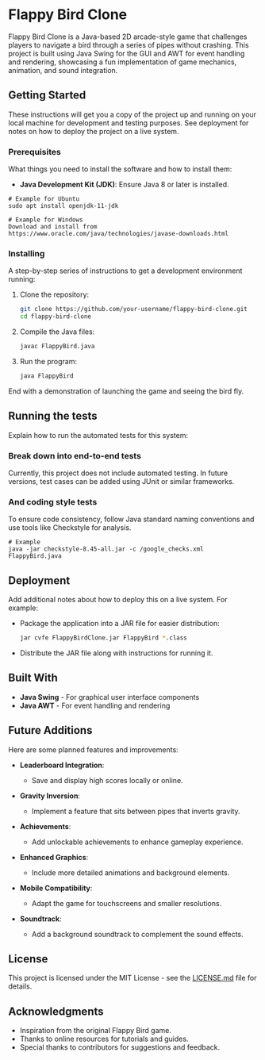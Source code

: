 # Flappy Bird Clone

Flappy Bird Clone is a Java-based 2D arcade-style game that challenges players to navigate a bird through a series of pipes without crashing. This project is built using Java Swing for the GUI and AWT for event handling and rendering, showcasing a fun implementation of game mechanics, animation, and sound integration.

## Getting Started

These instructions will get you a copy of the project up and running on your local machine for development and testing purposes. See deployment for notes on how to deploy the project on a live system.

### Prerequisites

What things you need to install the software and how to install them:

- **Java Development Kit (JDK)**: Ensure Java 8 or later is installed.

```
# Example for Ubuntu
sudo apt install openjdk-11-jdk

# Example for Windows
Download and install from https://www.oracle.com/java/technologies/javase-downloads.html
```

### Installing

A step-by-step series of instructions to get a development environment running:

1. Clone the repository:
   ```bash
   git clone https://github.com/your-username/flappy-bird-clone.git
   cd flappy-bird-clone
   ```

2. Compile the Java files:
   ```bash
   javac FlappyBird.java
   ```

3. Run the program:
   ```bash
   java FlappyBird
   ```

End with a demonstration of launching the game and seeing the bird fly.

## Running the tests

Explain how to run the automated tests for this system:

### Break down into end-to-end tests

Currently, this project does not include automated testing. In future versions, test cases can be added using JUnit or similar frameworks.

### And coding style tests

To ensure code consistency, follow Java standard naming conventions and use tools like Checkstyle for analysis.

```
# Example
java -jar checkstyle-8.45-all.jar -c /google_checks.xml FlappyBird.java
```

## Deployment

Add additional notes about how to deploy this on a live system. For example:

- Package the application into a JAR file for easier distribution:
  ```bash
  jar cvfe FlappyBirdClone.jar FlappyBird *.class
  ```
- Distribute the JAR file along with instructions for running it.

## Built With

* **Java Swing** - For graphical user interface components
* **Java AWT** - For event handling and rendering

## Future Additions

Here are some planned features and improvements:

- **Leaderboard Integration**:
  - Save and display high scores locally or online.

- **Gravity Inversion**:
  - Implement a feature that sits between pipes that inverts gravity.

- **Achievements**:
  - Add unlockable achievements to enhance gameplay experience.

- **Enhanced Graphics**:
  - Include more detailed animations and background elements.

- **Mobile Compatibility**:
  - Adapt the game for touchscreens and smaller resolutions.

- **Soundtrack**:
  - Add a background soundtrack to complement the sound effects.

## License

This project is licensed under the MIT License - see the [LICENSE.md](LICENSE.md) file for details.

## Acknowledgments

* Inspiration from the original Flappy Bird game.
* Thanks to online resources for tutorials and guides.
* Special thanks to contributors for suggestions and feedback.
